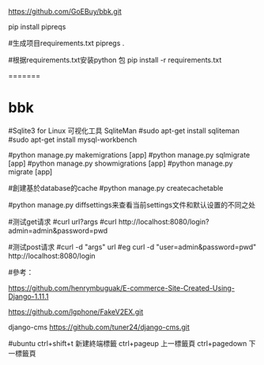 

https://github.com/GoEBuy/bbk.git

pip install pipreqs

#生成项目requirements.txt
pipregs . 

#根据requirements.txt安装python 包
pip install -r requirements.txt

=======
# bbk

#Sqlite3 for Linux 可视化工具 SqliteMan
#sudo apt-get install sqliteman
#sudo apt-get install mysql-workbench 

#python manage.py makemigrations [app]
#python manage.py sqlmigrate [app]
#python manage.py showmigrations [app]
#python manage.py migrate [app]

#創建基於database的cache
#python manage.py createcachetable

#python manage.py diffsettings来查看当前settings文件和默认设置的不同之处

#测试get请求
#curl url?args 
#curl http://localhost:8080/login?admin=admin&password=pwd

#测试post请求
#curl -d "args" url
#eg curl -d "user=admin&password=pwd" http://localhost:8080/login



#參考：

https://github.com/henrymbuguak/E-commerce-Site-Created-Using-Django-1.11.1

https://github.com/lgphone/FakeV2EX.git

django-cms
https://github.com/tuner24/django-cms.git

#ubuntu 
ctrl+shift+t  新建終端標籤
ctrl+pageup 上一標籤頁
ctrl+pagedown 下一標籤頁


